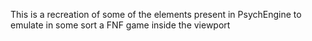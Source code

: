 This is a recreation of some of the elements present in PsychEngine to emulate in some sort a FNF game inside the viewport